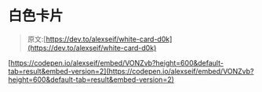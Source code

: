 # 白色卡片

> 原文:[https://dev.to/alexseif/white-card-d0k](https://dev.to/alexseif/white-card-d0k)

[https://codepen.io/alexseif/embed/VONZvb?height=600&default-tab=result&embed-version=2](https://codepen.io/alexseif/embed/VONZvb?height=600&default-tab=result&embed-version=2)